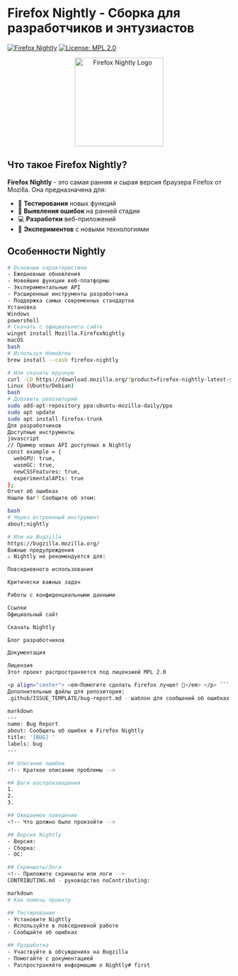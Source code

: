 # Firefox Nightly - Сборка для разработчиков и энтузиастов

[![Firefox Nightly](https://img.shields.io/badge/Firefox-Nightly-orange.svg?logo=firefox)](https://www.mozilla.org/en-US/firefox/channel/desktop/)
[![License: MPL 2.0](https://img.shields.io/badge/License-MPL%202.0-brightgreen.svg)](https://opensource.org/licenses/MPL-2.0)

<p align="center">
  <img src="https://blog.mozilla.org/addons/files/2020/04/firefox-nightly-logo.png" width="200" alt="Firefox Nightly Logo">
</p>

## Что такое Firefox Nightly?

**Firefox Nightly** - это самая ранняя и сырая версия браузера Firefox от Mozilla. Она предназначена для:

- 🧪 **Тестирования** новых функций
- 🐛 **Выявления ошибок** на ранней стадии
- 💻 **Разработки** веб-приложений
- 🔧 **Экспериментов** с новыми технологиями

## Особенности Nightly

```bash
# Основные характеристики
- Ежедневные обновления
- Новейшие функции веб-платформы
- Экспериментальные API
- Расширенные инструменты разработчика
- Поддержка самых современных стандартов
Установка
Windows
powershell
# Скачать с официального сайта
winget install Mozilla.FirefoxNightly
macOS
bash
# Используя Homebrew
brew install --cask firefox-nightly

# Или скачать вручную
curl -LO https://download.mozilla.org/?product=firefox-nightly-latest-ssl&os=osx
Linux (Ubuntu/Debian)
bash
# Добавить репозиторий
sudo add-apt-repository ppa:ubuntu-mozilla-daily/ppa
sudo apt update
sudo apt install firefox-trunk
Для разработчиков
Доступные инструменты
javascript
// Пример новых API доступных в Nightly
const example = {
  webGPU: true,
  wasmGC: true,
  newCSSFeatures: true,
  experimentalAPIs: true
};
Отчет об ошибках
Нашли баг? Сообщите об этом:

bash
# Через встроенный инструмент
about:nightly

# Или на Bugzilla
https://bugzilla.mozilla.org/
Важные предупреждения
⚠️ Nightly не рекомендуется для:

Повседневного использования

Критически важных задач

Работы с конфиденциальными данными

Ссылки
Официальный сайт

Скачать Nightly

Блог разработчиков

Документация

Лицензия
Этот проект распространяется под лицензией MPL 2.0

<p align="center"> <em>Помогите сделать Firefox лучше! 🦊</em> </p> ```
Дополнительные файлы для репозитория:
.github/ISSUE_TEMPLATE/bug-report.md - шаблон для сообщений об ошибках:

markdown
---
name: Bug Report
about: Сообщить об ошибке в Firefox Nightly
title: '[BUG] '
labels: bug
---

## Описание ошибки
<!-- Краткое описание проблемы -->

## Шаги воспроизведения
1. 
2. 
3. 

## Ожидаемое поведение
<!-- Что должно было произойти -->

## Версия Nightly
- Версия: 
- Сборка: 
- ОС: 

## Скриншоты/Логи
<!-- Приложите скриншоты или логи -->
CONTRIBUTING.md - руководство поContributing:

markdown
# Как помочь проекту

## Тестирование
- Установите Nightly
- Используйте в повседневной работе
- Сообщайте об ошибках

## Разработка
- Участвуйте в обсуждениях на Bugzilla
- Помогайте с документацией
- Распространяйте информацию о Nightly# first
